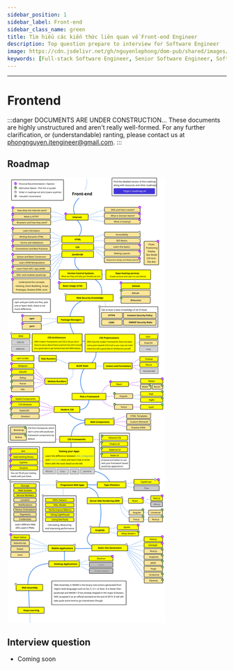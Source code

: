 ```yaml
---
sidebar_position: 1
sidebar_label: Front-end
sidebar_class_name: green
title: Tìm hiểu các kiến thức liên quan về Front-end Engineer
description: Top question prepare to interview for Software Engineer
image: https://cdn.jsdelivr.net/gh/nguyenlephong/dom-pub/shared/images/cv/images/dom.png
keywords: [Full-stack Software Engineer, Senior Software Engineer, Software Engineer, JS Framework, UI Framework, Frontend Developer, Nguyễn Lê Phong]
---
```

---

# Frontend

:::danger DOCUMENTS ARE UNDER CONSTRUCTION...
These documents are highly unstructured and aren't really well-formed. For any further clarification, or (understandable) ranting, please contact us at phongnguyen.itengineer@gmail.com.
:::

## Roadmap
![Frontend Roadmap - roadmap.sh](../../static/frontends/FE-roadmap.svg?raw=true)

## Interview question

- Coming soon
